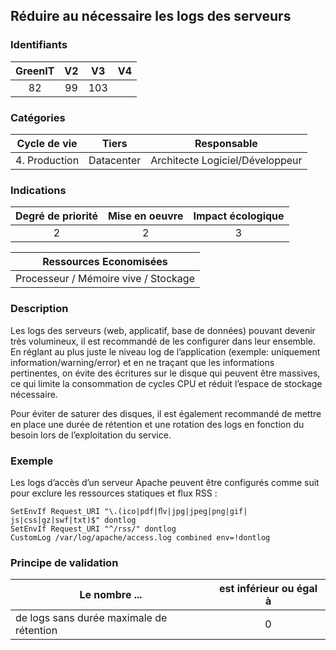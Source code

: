 ## Réduire au nécessaire les logs des serveurs

### Identifiants

| GreenIT |  V2  |  V3  |  V4  |
|:-------:|:----:|:----:|:----:|
|   82   | 99  | 103  |      |

### Catégories

| Cycle de vie |  Tiers  |  Responsable  |
|:---------:|:----:|:----:|
| 4. Production | Datacenter | Architecte Logiciel/Développeur |

### Indications

| Degré de priorité |      Mise en oeuvre       |  Impact écologique    |
|:-------------------:|:-------------------------:|:---------------------:|
| 2 | 2 | 3 |

|Ressources Economisées                                      |
|:----------------------------------------------------------:|
|  Processeur / Mémoire vive / Stockage  |

### Description

Les logs des serveurs (web, applicatif, base de données) pouvant devenir très volumineux, il est recommandé de les configurer dans leur ensemble.
En réglant au plus juste le niveau log de l’application (exemple: uniquement information/warning/error) et en ne traçant que les informations pertinentes,
on évite des écritures sur le disque qui peuvent être massives, ce qui limite la consommation de cycles CPU et réduit l’espace de stockage nécessaire.

Pour éviter de saturer des disques, il est également recommandé de mettre en place une durée de rétention et une rotation des logs en fonction du besoin lors de l’exploitation du service.

### Exemple

Les logs d’accès d’un serveur Apache peuvent être configurés comme suit pour exclure les ressources statiques et flux RSS :

```apacheconf
SetEnvIf Request_URI "\.(ico|pdf|ﬂv|jpg|jpeg|png|gif| js|css|gz|swf|txt)$" dontlog
SetEnvIf Request_URI "^/rss/" dontlog
CustomLog /var/log/apache/access.log combined env=!dontlog
```

### Principe de validation

| Le nombre ...     | est inférieur ou égal à   |  
|-------------------|:-------------------------:|
|de logs sans durée maximale de rétention   | 0  |
